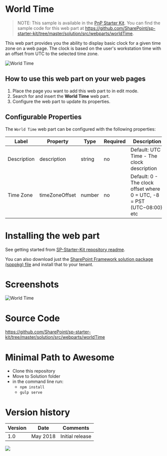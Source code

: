 # World Time

> NOTE: This sample is available in the [PnP Starter Kit](https://github.com/pnp/sp-starter-kit). You can find the sample code for this web part at https://github.com/SharePoint/sp-starter-kit/tree/master/solution/src/webparts/worldTime.

This web part provides you the ability to display basic clock for a given time zone on a web page. The clock is based on the user's workstation time with an offset from UTC to the selected time zone.

![World Time](https://github.com/pnp/sp-starter-kit/raw/master/assets/images/components/part-world-time.gif)

## How to use this web part on your web pages

1. Place the page you want to add this web part to in edit mode.
2. Search for and insert the **World Time** web part.
3. Configure the web part to update its properties.

## Configurable Properties

The `World Time` web part can be configured with the following properties:

| Label | Property | Type | Required | Description |
| ---- | ---- | ---- | ---- | ---- |
| Description | description | string | no | Default: UTC Time - The clock description |
| Time Zone | timeZoneOffset | number | no | Default: 0 - The clock offset where 0 = UTC, -8 = PST (UTC−08:00), etc |

# Installing the web part

See getting started from [SP-Starter-Kit repository readme](https://github.com/SharePoint/sp-starter-kit). 

You can also download just the [SharePoint Framework solution package (spppkg) file](https://github.com/SharePoint/sp-starter-kit/blob/master/package/sharepoint-starter-kit.sppkg) and install that to your tenant.

# Screenshots

![World Time](https://github.com/pnp/sp-starter-kit/raw/master/assets/images/components/part-world-time.png)

# Source Code

https://github.com/SharePoint/sp-starter-kit/tree/master/solution/src/webparts/worldTime

# Minimal Path to Awesome

- Clone this repository
- Move to Solution folder
- in the command line run:
  - `npm install`
  - `gulp serve`

# Version history

Version|Date|Comments
-------|----|--------
1.0|May 2018|Initial release

<img src="https://telemetry.sharepointpnp.com/sp-dev-fx-webparts/samples/react-world-time" />
